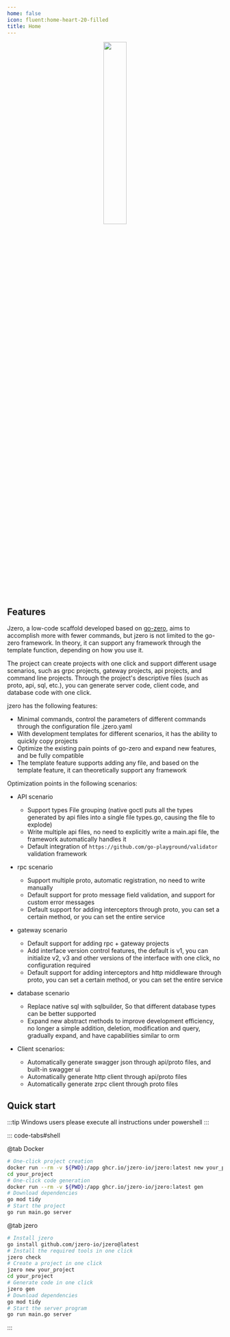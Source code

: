```yaml
---
home: false
icon: fluent:home-heart-20-filled
title: Home
---
```


<div style="text-align: center;">
  <img src="https://oss.jaronnie.com/jzero.jpg" style="width: 33%;" alt=""/>
</div>

## Features

Jzero, a low-code scaffold developed based on [go-zero](https://go-zero.dev), aims to accomplish more with fewer commands, but jzero is not limited to the go-zero framework. In theory, it can support any framework through the template function, depending on how you use it.

The project can create projects with one click and support different usage scenarios, such as grpc projects, gateway projects, api projects, and command line projects. Through the project's descriptive files (such as proto, api, sql, etc.), you can generate server code, client code, and database code with one click.

jzero has the following features:

* Minimal commands, control the parameters of different commands through the configuration file .jzero.yaml
* With development templates for different scenarios, it has the ability to quickly copy projects
* Optimize the existing pain points of go-zero and expand new features, and be fully compatible
* The template feature supports adding any file, and based on the template feature, it can theoretically support any framework

Optimization points in the following scenarios:

* API scenario

  * Support types File grouping (native goctl puts all the types generated by api files into a single file types.go, causing the file to explode)
  * Write multiple api files, no need to explicitly write a main.api file, the framework automatically handles it
  * Default integration of `https://github.com/go-playground/validator` validation framework
* rpc scenario
  * Support multiple proto, automatic registration, no need to write manually
  * Default support for proto message field validation, and support for custom error messages
  * Default support for adding interceptors through proto, you can set a certain method, or you can set the entire service
* gateway scenario
  * Default support for adding rpc + gateway projects
  * Add interface version control features, the default is v1, you can initialize v2, v3 and other versions of the interface with one click, no configuration required
  * Default support for adding interceptors and http middleware through proto, you can set a certain method, or you can set the entire service
* database scenario
  * Replace native sql with sqlbuilder, So that different database types can be better supported
  * Expand new abstract methods to improve development efficiency, no longer a simple addition, deletion, modification and query, gradually expand, and have capabilities similar to orm
* Client scenarios:
  * Automatically generate swagger json through api/proto files, and built-in swagger ui
  * Automatically generate http client through api/proto files
  * Automatically generate zrpc client through proto files

## Quick start

:::tip Windows users please execute all instructions under powershell
:::

::: code-tabs#shell

@tab Docker

```bash
# One-click project creation
docker run --rm -v ${PWD}:/app ghcr.io/jzero-io/jzero:latest new your_project
cd your_project
# One-click code generation
docker run --rm -v ${PWD}:/app ghcr.io/jzero-io/jzero:latest gen
# Download dependencies
go mod tidy
# Start the project
go run main.go server
```

@tab jzero

```bash
# Install jzero
go install github.com/jzero-io/jzero@latest
# Install the required tools in one click
jzero check
# Create a project in one click
jzero new your_project
cd your_project
# Generate code in one click
jzero gen
# Download dependencies
go mod tidy
# Start the server program
go run main.go server
```
:::